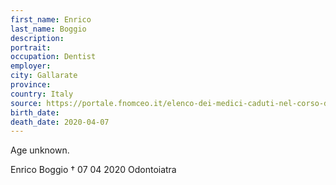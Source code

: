 ```yaml
---
first_name: Enrico
last_name: Boggio
description: 
portrait: 
occupation: Dentist
employer: 
city: Gallarate
province: 
country: Italy
source: https://portale.fnomceo.it/elenco-dei-medici-caduti-nel-corso-dellepidemia-di-covid-19/, https://www.varesenews.it/2020/04/morto-dottor-enrico-boggio/919043/
birth_date: 
death_date: 2020-04-07
---
```


Age unknown.

Enrico Boggio † 07 04 2020
Odontoiatra